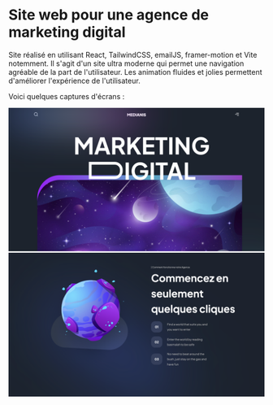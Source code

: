 # Site web pour une agence de marketing digital

Site réalisé en utilisant React, TailwindCSS, emailJS, framer-motion et Vite notemment. Il s'agit d'un site ultra moderne qui permet une navigation agréable de la part de l'utilisateur. Les animation fluides et jolies permettent d'améliorer l'expérience de l'utilisateur.

Voici quelques captures d'écrans : 

![plot](./medianis_hero.png)
![plot](./medianis_info.png)
